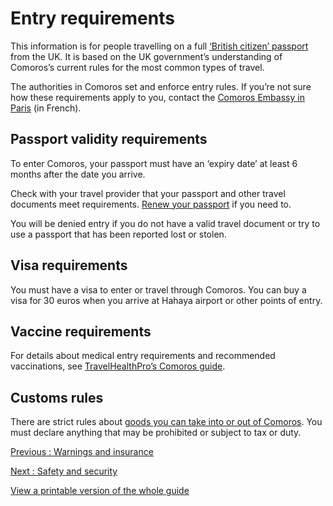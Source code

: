 # Entry requirements

This information is for people travelling on a full [‘British citizen’ passport](https://www.gov.uk/types-of-british-nationality) from the UK. It is based on the UK government’s understanding of Comoros’s current rules for the most common types of travel.

The authorities in Comoros set and enforce entry rules. If you’re not sure how these requirements apply to you, contact the [Comoros Embassy in Paris](http://www.ambassade-comores.com/) (in French).

## Passport validity requirements

To enter Comoros, your passport must have an ‘expiry date’ at least 6 months after the date you arrive.

Check with your travel provider that your passport and other travel documents meet requirements. [Renew your passport](https://www.gov.uk/renew-adult-passport/renew) if you need to.

You will be denied entry if you do not have a valid travel document or try to use a passport that has been reported lost or stolen.

## Visa requirements

You must have a visa to enter or travel through Comoros. You can buy a visa for 30 euros when you arrive at Hahaya airport or other points of entry.

## Vaccine requirements

For details about medical entry requirements and recommended vaccinations, see [TravelHealthPro’s Comoros guide](https://travelhealthpro.org.uk/country/54/comoros#Vaccine_Recommendations).

## Customs rules

There are strict rules about [goods you can take into or out of Comoros](https://douane.gov.km/en/dedouanement.php). You must declare anything that may be prohibited or subject to tax or duty.

[Previous
:
Warnings and insurance](/foreign-travel-advice/comoros)

[Next
:
Safety and security](/foreign-travel-advice/comoros/safety-and-security)

[View a printable version of the whole guide](/foreign-travel-advice/comoros/print)
